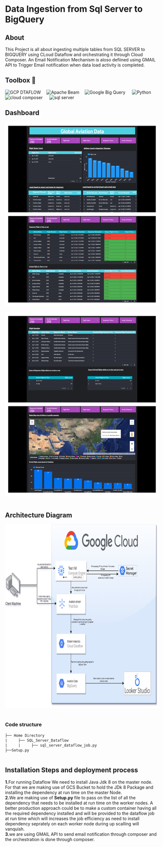 # Data Ingestion from Sql Server to BigQuery

## About
This Project is all about ingesting multiple tables from SQL SERVER to BIGQUERY using CLoud Dataflow and orchestrating it through Cloud Composer. An Email Notification Mechanism is aloso defiined using GMAIL API to Trigger Email notification when data load activity is completed.
## Toolbox 🧰
<img src="https://lh6.googleusercontent.com/1MICxjbrbRPtEnzE54g2shaMRD2RocCIcuSOrqwaqryObCR6IrsXNb3Sd5MjBBwmoLeVcgVu_SE3vw-IbRA24SFhH4IT1xppVuuNGodDtFEykgD0Cw1vB2jITTsOgBNHvWfw27icmMs30SYgWQ" width="200" alt="GCP DTAFLOW" height="70"/>&emsp; 
<img src="https://miro.medium.com/max/600/1*HEzofakm1-c4c_Qn4zjmnQ.jpeg" width ="170" height="75" alt="Apache Beam"/>&emsp;
<img src ="https://cxl.com/wp-content/uploads/2019/10/google-bigquery-logo-1.png" width="170" height="100" alt="Google Big Query"/> &emsp;
<img src ="https://www.python.org/static/community_logos/python-logo-master-v3-TM-flattened.png" width="170" height="100" alt="Python"/> &emsp;
<img src = "https://th.bing.com/th/id/OIP.0XChTiQy-sBUWPSLVMsy9AHaEo?pid=ImgDet&rs=1" width="170" height="100" alt="cloud composer"/> &emsp;
<img src = "https://e7.pngegg.com/pngimages/170/924/png-clipart-microsoft-sql-server-microsoft-azure-sql-database-microsoft-text-logo.png" width="170" height="100" alt="sql server"/> &emsp;

## Dashboard

<img src = "https://github.com/sandy0298/Aviation_real_time_streaming/blob/main/images/report1.jpg" width="800" height="600" alt="report1"/> &emsp;
<img src ="https://github.com/sandy0298/Aviation_real_time_streaming/blob/main/images/report2.jpg" width="800" height="600" alt="report2"/> &emsp;



## Architecture Diagram

<img src ="https://github.com/sandy0298/Aviation_real_time_streaming/blob/main/aviation_data_final.png" width="800" height="600" alt="architecture"/> &emsp;

### Code structure
```
├── Home Directory
|     ├── SQL_Server_Dataflow
|     |     ├── sql_server_dataflow_job.py
├──Setup.py
 
```

## Installation Steps and deployment process
<b>1.</b>For running Dataflow We need to install Java Jdk 8 on the master node. For that we are making use of GCS Bucket to hold the JDk 8 Package and installing the dependency at run time on the master Node.<br>
<b>2.</b>We are making use of <b> Setup.py </b> file to pass on the list of all the dependency that needs to be installed at run time on the worker nodes.
A better production approach could be to make a custom container having all the required dependency installed and will be provided to the dataflow job at run time which will increases the job efficiency as need to install dependency seprately on each worker node during up scalling will vanquish. <br>
<b>3.</b>we are using GMAIL API to send email notification through composer and the orchestration is done through composer.<br>



